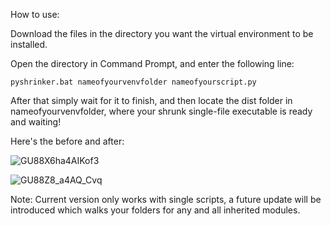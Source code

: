 How to use: 

Download the files in the directory you want the virtual environment to be installed. 

Open the directory in Command Prompt, and enter the following line: 
```
pyshrinker.bat nameofyourvenvfolder nameofyourscript.py
```

After that simply wait for it to finish, and then locate the dist folder in nameofyourvenvfolder, where your shrunk single-file executable is ready and waiting! 

Here's the before and after: 


![GU88X6ha4AIKof3](https://github.com/user-attachments/assets/236d3a2a-a49e-4769-b35e-8125e6fd5288)

![GU88Z8_a4AQ_Cvq](https://github.com/user-attachments/assets/c9fd33ae-7643-48a6-8e83-e090538cfab2)


Note: Current version only works with single scripts, a future update will be introduced which walks your folders for any and all inherited modules.
